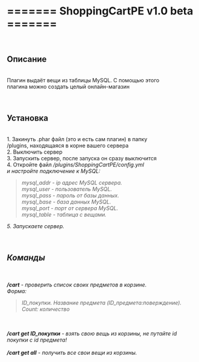 <h1>======= ShoppingCartPE v1.0 beta =======</h1><br>
<h2>Описание</h2><br>
Плагин выдаёт вещи из таблицы MySQL. С помощью этого<br>
плагина можно создать целый онлайн-магазин
<br>
<br>
<br>
<h2>Установка</h2><br>
1. Закинуть .phar файл (это и есть сам плагин) в папку<br>
/plugins, находящаяся в корне вашего сервера<br>
2. Выключить сервер<br>
3. Запускить сервер, после запуска он сразу выключится<br>
4. Откройте файл <i>/plugins/ShoppingCartPE/config.yml<br>
и настройте подключение к MySQL:
<blockquote>mysql_addr - ip адрес MySQL сервера.<br>
mysql_user - пользователь MySQL.<br>
mysql_pass - пароль от базы данных.<br>
mysql_base - база данных MySQL.<br>
mysql_port - порт от сервера MySQL.<br>
mysql_table - таблица с вещами.</blockquote>
5. Запускаете сервер.
<br>
<br>
<br>
<h2>Команды</h2><br>
<br>
<b>/cart</b> - проверить список своих предметов в корзине.<br>
Форма:
<blockquote>ID_покупки. Название предмета (ID_предмета:поверждение). Count: количество</blockquote>
<br>
<br>
<b>/cart get ID_покупки</b> - взять свою вещь из корзины, не путайте id покупки с id предмета!
<br>
<br>
<b>/cart get all</b> - получить все свои вещи из корзины.
